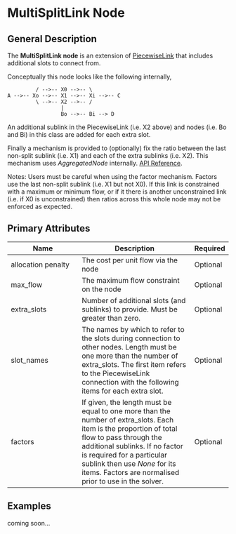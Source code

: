 # MultiSplitLink Node

## General Description

The **MultiSplitLink node** is an extension of [PiecewiseLink](https://app.gitbook.com/o/tUkZkKm5QY0V6IeofRg4/s/ODCd8VK2OOl9jOdp5KFf/\~/changes/91/modelling-fundamentals/node-types/water-transport/piecewiselink-node) that includes additional slots to connect from.

Conceptually this node looks like the following internally,

```
         / -->-- X0 -->-- \
A -->-- Xo -->-- X1 -->-- Xi -->-- C
         \ -->-- X2 -->-- /
                 |
                 Bo -->-- Bi --> D
```

An additional sublink in the PiecewiseLink (i.e. X2 above) and nodes (i.e. Bo and Bi) in this class are added for each extra slot.

Finally a mechanism is provided to (optionally) fix the ratio between the last non-split sublink (i.e. X1) and each of the extra sublinks (i.e. X2). This mechanism uses _AggregatedNode_ internally. [API Reference](https://pywr.github.io/pywr-docs/master/api/generated/pywr.nodes.MultiSplitLink.html).

Notes: Users must be careful when using the factor mechanism. Factors use the last non-split sublink (i.e. X1 but not X0). If this link is constrained with a maximum or minimum flow, or if it there is another unconstrained link (i.e. if X0 is unconstrained) then ratios across this whole node may not be enforced as expected.

## Primary Attributes

<table><thead><tr><th width="180.33333333333331">Name</th><th width="318">Description</th><th>Required</th></tr></thead><tbody><tr><td>allocation penalty</td><td>The cost per unit flow via the node</td><td>Optional</td></tr><tr><td>max_flow</td><td>The maximum flow constraint on the node</td><td>Optional</td></tr><tr><td>extra_slots</td><td>Number of additional slots (and sublinks) to provide. Must be greater than zero.</td><td>Optional</td></tr><tr><td>slot_names</td><td>The names by which to refer to the slots during connection to other nodes. Length must be one more than the number of extra_slots. The first item refers to the PiecewiseLink connection with the following items for each extra slot.</td><td>Optional</td></tr><tr><td>factors</td><td>If given, the length must be equal to one more than the number of extra_slots. Each item is the proportion of total flow to pass through the additional sublinks. If no factor is required for a particular sublink then use <em>None</em> for its items. Factors are normalised prior to use in the solver.</td><td>Optional</td></tr></tbody></table>



## Examples

coming soon...

